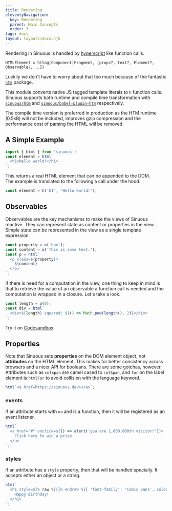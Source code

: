 ```yaml
---
title: Rendering
eleventyNavigation:
  key: Rendering
  parent: Main Concepts
  order: 3
tags: docs
layout: layouts/docs.njk
---
```


Rendering in Sinuous is handled by [hyperscript](https://github.com/hyperhype/hyperscript) like function calls.

```
HTMLElement = h(tag|Component|Fragment, [props?, text?, Element?, Observable?,...])
```

Luckily we don't have to worry about that too much because of the fantastic [`htm`](https://github.com/developit/htm) package.

This module converts native JS tagged template literals to `h` function calls. Sinuous supports both runtime and compile time transformation with [`sinuous/htm`](https://github.com/luwes/sinuous/tree/main/src/htm) and [`sinuous/babel-plugin-htm`](https://github.com/luwes/sinuous/tree/main/src/babel-plugin-htm) respectively.

The compile time version is preferred in production as the HTM runtime (0.5kB) will not be included, improves gzip compression and the performance cost of parsing the HTML will be removed.

## A Simple Example

```js
import { html } from 'sinuous';
const element = html`
  <h1>Hello world!</h1>
`;
```

This returns a real HTML element that can be appended to the DOM.  
The example is translated to the following `h` call under the hood.

```js
const element = h('h1', 'Hello world!');
```

## Observables

Observables are the key mechanisms to make the views of Sinuous reactive. They can represent state as content or properties in the view. Simple state can be represented in the view as a single template expression.

```js
const property = o('box');
const content = o('This is some text.');
const p = html`
  <p class=${property}>
    ${content}
  </p>
`;
```

If there is need for a computation in the view, one thing to keep in mind is that to retrieve the value of an observable a function call is needed and the computation is wrapped in a closure. Let's take a look.

```js
const length = o(0);
const div = html`
  <div>${length} squared: ${() => Math.pow(length(), 2)}</div>
`;
```

Try it on [Codesandbox](https://codesandbox.io/s/sinuous-computation-e4b9s)

## Properties

Note that Sinuous sets **properties** on the DOM element object, not
**attributes** on the HTML element. This makes for better consistency across
browsers and a nicer API for booleans. There are some gotchas, however.
Attributes such as `colspan` are camel cased to `colSpan`, and `for` on the
label element is `htmlFor` to avoid collision with the language keyword.

```js
html`<a href=https://sinuous.dev></a>`;
```

### events

If an attribute starts with `on` and is a function, then it will be registered as an event listener.

```js
html`
  <a href="#" onclick=${() => alert('you are 1,000,000th visitor!')}>
    Click here to win a prize
  </a>
`;
```

### styles

If an attribute has a `style` property, then that will be handled specially.
It accepts either an object or a string.

```js
html`
  <h1 style=${% raw %}{{% endraw %}{ 'font-family': 'Comic Sans', color: 'springgreen' }}>
    Happy Birthday!
  </h1>
`;
```
